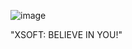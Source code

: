![image](https://github.com/XsoftBud/XsoftBud/assets/127049334/c2025394-58a4-4be9-86df-021fa5918905)



"XSOFT: BELIEVE IN YOU!"
